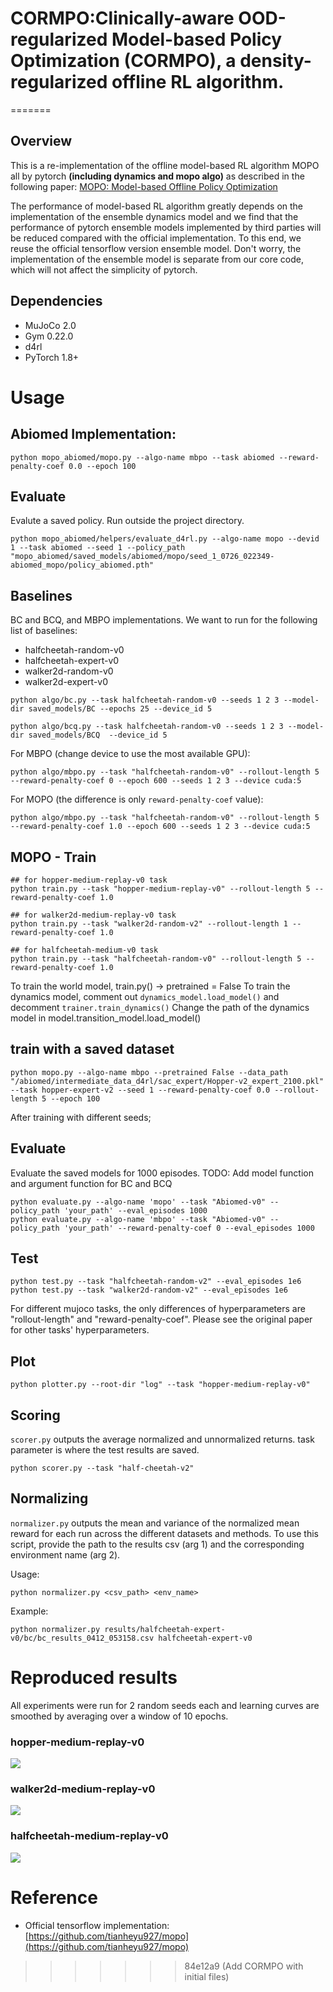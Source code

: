 # CORMPO:Clinically-aware OOD-regularized Model-based Policy Optimization (CORMPO), a density-regularized offline RL algorithm.
=======
## Overview

This is a re-implementation of the offline model-based RL algorithm MOPO all by pytorch **(including dynamics and mopo algo)** as described in the following paper: [MOPO: Model-based Offline Policy Optimization](https://arxiv.org/pdf/2005.13239.pdf)

The performance of model-based RL algorithm greatly depends on the implementation of the ensemble dynamics model and we find that the performance of pytorch ensemble models implemented by third parties will be reduced compared with the official implementation. To this end, we reuse the official tensorflow version ensemble model. Don't worry, the implementation of the ensemble model is separate from our core code, which will not affect the simplicity of pytorch.

## Dependencies

- MuJoCo 2.0
- Gym 0.22.0
- d4rl
- PyTorch 1.8+

# Usage

## Abiomed Implementation:

```
python mopo_abiomed/mopo.py --algo-name mbpo --task abiomed --reward-penalty-coef 0.0 --epoch 100
```

## Evaluate
Evalute a saved policy. Run outside the project directory.

```
python mopo_abiomed/helpers/evaluate_d4rl.py --algo-name mopo --devid 1 --task abiomed --seed 1 --policy_path "mopo_abiomed/saved_models/abiomed/mopo/seed_1_0726_022349-abiomed_mopo/policy_abiomed.pth"
```

## Baselines

BC and BCQ, and MBPO implementations. We want to run for the following list of baselines:

- halfcheetah-random-v0
- halfcheetah-expert-v0
- walker2d-random-v0
- walker2d-expert-v0

```
python algo/bc.py --task halfcheetah-random-v0 --seeds 1 2 3 --model-dir saved_models/BC --epochs 25 --device_id 5

python algo/bcq.py --task halfcheetah-random-v0 --seeds 1 2 3 --model-dir saved_models/BCQ  --device_id 5
```

For MBPO (change device to use the most available GPU):
```
python algo/mbpo.py --task "halfcheetah-random-v0" --rollout-length 5 --reward-penalty-coef 0 --epoch 600 --seeds 1 2 3 --device cuda:5 
```

For MOPO (the difference is only `reward-penalty-coef` value):

```
python algo/mbpo.py --task "halfcheetah-random-v0" --rollout-length 5 --reward-penalty-coef 1.0 --epoch 600 --seeds 1 2 3 --device cuda:5 
```

## MOPO - Train

```
## for hopper-medium-replay-v0 task
python train.py --task "hopper-medium-replay-v0" --rollout-length 5 --reward-penalty-coef 1.0 

## for walker2d-medium-replay-v0 task
python train.py --task "walker2d-random-v2" --rollout-length 1 --reward-penalty-coef 1.0 

## for halfcheetah-medium-v0 task
python train.py --task "halfcheetah-random-v0" --rollout-length 5 --reward-penalty-coef 1.0 

```
To train the world model, train.py() -> pretrained = False
To train the dynamics model, comment out ```dynamics_model.load_model()``` and decomment ```trainer.train_dynamics()```
Change the path of the dynamics model in model.transition_model.load_model()

## train with a saved dataset
```
python mopo.py --algo-name mbpo --pretrained False --data_path  "/abiomed/intermediate_data_d4rl/sac_expert/Hopper-v2_expert_2100.pkl" --task hopper-expert-v2 --seed 1 --reward-penalty-coef 0.0 --rollout-length 5 --epoch 100
```

After training with different seeds;

## Evaluate

Evaluate the saved models for 1000 episodes.
TODO: Add model function and argument function for BC and BCQ
```
python evaluate.py --algo-name 'mopo' --task "Abiomed-v0" --policy_path 'your_path' --eval_episodes 1000 
python evaluate.py --algo-name 'mbpo' --task "Abiomed-v0" --policy_path 'your_path' --reward-penalty-coef 0 --eval_episodes 1000 

```

## Test
```
python test.py --task "halfcheetah-random-v2" --eval_episodes 1e6
python test.py --task "walker2d-random-v2" --eval_episodes 1e6

```

For different mujoco tasks, the only differences of hyperparameters are "rollout-length" and "reward-penalty-coef". Please see the original paper for other tasks' hyperparameters.

## Plot

```
python plotter.py --root-dir "log" --task "hopper-medium-replay-v0"
```
## Scoring

```scorer.py``` outputs the average normalized and unnormalized returns. task parameter is where the test results are saved.

```
python scorer.py --task "half-cheetah-v2"
```

## Normalizing

```normalizer.py``` outputs the mean and variance of the normalized mean reward for each run across the different datasets and methods. To use this script, provide the path to the results csv (arg 1) and the corresponding environment name (arg 2).

Usage:
```
python normalizer.py <csv_path> <env_name>
```

Example:

```
python normalizer.py results/halfcheetah-expert-v0/bc/bc_results_0412_053158.csv halfcheetah-expert-v0
```

# Reproduced results
All experiments were run for 2 random seeds each and learning curves are smoothed by averaging over a window of 10 epochs.

### hopper-medium-replay-v0

![](results/hopper-medium-replay.png)

### walker2d-medium-replay-v0

![](results/walker2d-medium-replay.png)

### halfcheetah-medium-replay-v0

![](results/halfcheetah-medium-replay.png)

# Reference

- Official tensorflow implementation: [https://github.com/tianheyu927/mopo](https://github.com/tianheyu927/mopo)
>>>>>>> 84e12a9 (Add CORMPO  with initial files)
